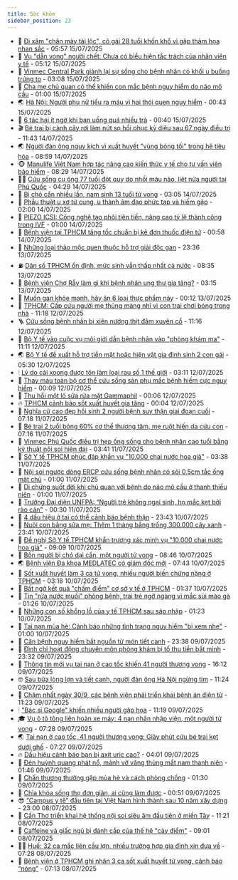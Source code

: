 ```yaml
---
title: Sức khỏe
sidebar_position: 23
---
```


<!-- dantri-suc-khoe:START -->
- 🤔 [Đi xăm &quot;chân mày tài lộc&quot;, cô gái 28 tuổi khốn khổ vì gặp thảm họa nhan sắc](https://dantri.com.vn/suc-khoe/di-xam-chan-may-tai-loc-co-gai-28-tuoi-khon-kho-vi-gap-tham-hoa-nhan-sac-20250715124451656.htm) - 05:57 15/07/2025
- 🚦 [Vụ &quot;dẫn vong&quot; người chết: Chưa có biểu hiện tắc trách của nhân viên y tế](https://dantri.com.vn/suc-khoe/vu-dan-vong-nguoi-chet-chua-co-bieu-hien-tac-trach-cua-nhan-vien-y-te-20250715103551952.htm) - 05:12 15/07/2025
- 🤖 [Vinmec Central Park giành lại sự sống cho bệnh nhân có khối u buồng trứng to](https://dantri.com.vn/suc-khoe/vinmec-central-park-gianh-lai-su-song-cho-benh-nhan-co-khoi-u-buong-trung-to-20250715095808300.htm) - 03:08 15/07/2025
- 🐻 [Cha mẹ chủ quan có thể khiến con mắc bệnh nguy hiểm do não mô cầu](https://dantri.com.vn/suc-khoe/cha-me-chu-quan-co-the-khien-con-mac-benh-nguy-hiem-do-nao-mo-cau-20250714225925598.htm) - 01:00 15/07/2025
- 🌏 [Hà Nội: Người phụ nữ tiểu ra máu vì hai thói quen nguy hiểm](https://dantri.com.vn/suc-khoe/ha-noi-nguoi-phu-nu-tieu-ra-mau-vi-hai-thoi-quen-nguy-hiem-20250715073041827.htm) - 00:43 15/07/2025
- 👺 [6 tác hại ít ngờ khi bạn uống quá nhiều trà](https://dantri.com.vn/suc-khoe/6-tac-hai-it-ngo-khi-ban-uong-qua-nhieu-tra-20250714225114889.htm) - 00:40 15/07/2025
- 🎬 [Bé trai bị cành cây rơi làm nứt sọ hồi phục kỳ diệu sau 67 ngày điều trị](https://dantri.com.vn/suc-khoe/be-trai-bi-canh-cay-roi-lam-nut-so-hoi-phuc-ky-dieu-sau-67-ngay-dieu-tri-20250714164437280.htm) - 11:43 14/07/2025
- 🌏 [Người đàn ông nguy kịch vì xuất huyết &quot;vùng bóng tối&quot; trong hệ tiêu hóa](https://dantri.com.vn/suc-khoe/nguoi-dan-ong-nguy-kich-vi-xuat-huyet-vung-bong-toi-trong-he-tieu-hoa-20250714145147791.htm) - 08:59 14/07/2025
- 🐵 [Manulife Việt Nam hợp tác nâng cao kiến thức y tế cho tư vấn viên bảo hiểm](https://dantri.com.vn/suc-khoe/manulife-viet-nam-hop-tac-nang-cao-kien-thuc-y-te-cho-tu-van-vien-bao-hiem-20250714150650356.htm) - 08:29 14/07/2025
- 👨‍🏫 [Cứu sống cụ ông 77 tuổi đột quỵ do nhồi máu não, liệt nửa người tại Phú Quốc](https://dantri.com.vn/suc-khoe/cuu-song-cu-ong-77-tuoi-dot-quy-do-nhoi-mau-nao-liet-nua-nguoi-tai-phu-quoc-20250714110805056.htm) - 04:29 14/07/2025
- 🤗 [Bị chó cắn nhiều lần, nam sinh 13 tuổi tử vong](https://dantri.com.vn/suc-khoe/bi-cho-can-nhieu-lan-nam-sinh-13-tuoi-tu-vong-20250714093930768.htm) - 03:05 14/07/2025
- 🫶 [Phẫu thuật u xơ tử cung, u thành âm đạo phức tạp và hiếm gặp](https://dantri.com.vn/suc-khoe/phau-thuat-u-xo-tu-cung-u-thanh-am-dao-phuc-tap-va-hiem-gap-20250713175932245.htm) - 02:00 14/07/2025
- 🙉 [PIEZO ICSI: Công nghệ tạo phôi tiên tiến, nâng cao tỷ lệ thành công trong IVF](https://dantri.com.vn/suc-khoe/piezo-icsi-cong-nghe-tao-phoi-tien-tien-nang-cao-ty-le-thanh-cong-trong-ivf-20250710103404819.htm) - 01:00 14/07/2025
- 🦅 [Bệnh viện tại TPHCM tăng tốc chuẩn bị kê đơn thuốc điện tử](https://dantri.com.vn/suc-khoe/benh-vien-tai-tphcm-tang-toc-chuan-bi-ke-don-thuoc-dien-tu-20250709163035325.htm) - 00:58 14/07/2025
- 🐘 [Những loại thảo mộc quen thuộc hỗ trợ giải độc gan](https://dantri.com.vn/suc-khoe/nhung-loai-thao-moc-quen-thuoc-ho-tro-giai-doc-gan-20250713111556285.htm) - 23:36 13/07/2025
- ⛽️ [Dân số TPHCM ổn định, mức sinh vẫn thấp nhất cả nước](https://dantri.com.vn/suc-khoe/dan-so-tphcm-on-dinh-muc-sinh-van-thap-nhat-ca-nuoc-20250713115521912.htm) - 08:35 13/07/2025
- 🤡 [Bệnh viện Chợ Rẫy làm gì khi bệnh nhân ung thư gia tăng?](https://dantri.com.vn/suc-khoe/benh-vien-cho-ray-lam-gi-khi-benh-nhan-ung-thu-gia-tang-20250713083553980.htm) - 03:15 13/07/2025
- 💼 [Muốn gan khỏe mạnh, hãy ăn 6 loại thực phẩm này](https://dantri.com.vn/suc-khoe/muon-gan-khoe-manh-hay-an-6-loai-thuc-pham-nay-20250712204436837.htm) - 00:12 13/07/2025
- 🤔 [TPHCM: Cấp cứu người mẹ thủng màng nhĩ vì con trai chơi bóng trong nhà](https://dantri.com.vn/suc-khoe/tphcm-cap-cuu-nguoi-me-thung-mang-nhi-vi-con-trai-choi-bong-trong-nha-20250712172136608.htm) - 11:18 12/07/2025
- 🪜 [Cứu sống bệnh nhân bị xiên nướng thịt đâm xuyên cổ](https://dantri.com.vn/suc-khoe/cuu-song-benh-nhan-bi-xien-nuong-thit-dam-xuyen-co-20250712073655177.htm) - 11:16 12/07/2025
- 📝 [Bộ Y tế vào cuộc vụ môi giới dẫn bệnh nhân vào &quot;phòng khám ma&quot;](https://dantri.com.vn/suc-khoe/bo-y-te-vao-cuoc-vu-moi-gioi-dan-benh-nhan-vao-phong-kham-ma-20250712164946235.htm) - 11:11 12/07/2025
- 🌏 [Bộ Y tế đề xuất hỗ trợ tiền mặt hoặc hiện vật gia đình sinh 2 con gái](https://dantri.com.vn/suc-khoe/bo-y-te-de-xuat-ho-tro-tien-mat-hoac-hien-vat-gia-dinh-sinh-2-con-gai-20250712121911013.htm) - 05:30 12/07/2025
- 🕯 [Lý do cải xoong được tôn làm loại rau số 1 thế giới](https://dantri.com.vn/suc-khoe/ly-do-cai-xoong-duoc-ton-lam-loai-rau-so-1-the-gioi-20250711210457070.htm) - 03:11 12/07/2025
- 🦍 [Thay máu toàn bộ cơ thể cứu sống sản phụ mắc bệnh hiếm cực nguy hiểm](https://dantri.com.vn/suc-khoe/thay-mau-toan-bo-co-the-cuu-song-san-phu-mac-benh-hiem-cuc-nguy-hiem-20250712020541129.htm) - 00:09 12/07/2025
- 🌈 [Thu hồi một lô sữa rửa mặt Gammaphil](https://dantri.com.vn/suc-khoe/thu-hoi-mot-lo-sua-rua-mat-gammaphil-20250711195712384.htm) - 00:06 12/07/2025
- 🔥 [TPHCM cảnh báo sốt xuất huyết gia tăng](https://dantri.com.vn/suc-khoe/tphcm-canh-bao-sot-xuat-huyet-gia-tang-20250712024727652.htm) - 00:04 12/07/2025
- 🌊 [Nghĩa cử cao đẹp hồi sinh 2 người bệnh suy thận giai đoạn cuối](https://dantri.com.vn/suc-khoe/nghia-cu-cao-dep-hoi-sinh-2-nguoi-benh-suy-than-giai-doan-cuoi-20250711120516749.htm) - 07:18 11/07/2025
- 🚦 [Bé trai 2 tuổi bỏng 60% cơ thể thương tâm, mẹ ruột hiến da cứu con](https://dantri.com.vn/suc-khoe/be-trai-2-tuoi-bong-60-co-the-thuong-tam-me-ruot-hien-da-cuu-con-20250711115144195.htm) - 07:16 11/07/2025
- 🤖 [Vinmec Phú Quốc điều trị hẹp ống sống cho bệnh nhân cao tuổi bằng kỹ thuật nội soi hiện đại](https://dantri.com.vn/suc-khoe/vinmec-phu-quoc-dieu-tri-hep-ong-song-cho-benh-nhan-cao-tuoi-bang-ky-thuat-noi-soi-hien-dai-20250711103334490.htm) - 03:41 11/07/2025
- 🤡 [Sở Y tế TPHCM phúc đáp khẩn vụ &quot;10.000 chai nước hoa giả&quot;](https://dantri.com.vn/suc-khoe/so-y-te-tphcm-phuc-dap-khan-vu-10000-chai-nuoc-hoa-gia-20250711021317085.htm) - 03:38 11/07/2025
- 💂 [Nội soi ngược dòng ERCP cứu sống bệnh nhân có sỏi 0,5cm tắc ống mật chủ](https://dantri.com.vn/suc-khoe/noi-soi-nguoc-dong-ercp-cuu-song-benh-nhan-co-soi-05cm-tac-ong-mat-chu-20250710100858282.htm) - 01:00 11/07/2025
- 🦄 [Di chứng suốt đời khi chủ quan với bệnh do não mô cầu ở thanh thiếu niên](https://dantri.com.vn/suc-khoe/di-chung-suot-doi-khi-chu-quan-voi-benh-do-nao-mo-cau-o-thanh-thieu-nien-20250610194131096.htm) - 01:00 11/07/2025
- 🧠 [Trưởng Đại diện UNFPA: “Người trẻ không ngại sinh, họ mắc kẹt bởi rào cản&quot;](https://dantri.com.vn/suc-khoe/truong-dai-dien-unfpa-nguoi-tre-khong-ngai-sinh-ho-mac-ket-boi-rao-can-20250710180935964.htm) - 00:30 11/07/2025
- 🤖 [4 dấu hiệu ở tai có thể cảnh báo bệnh thận](https://dantri.com.vn/suc-khoe/4-dau-hieu-o-tai-co-the-canh-bao-benh-than-20250710171025763.htm) - 23:43 10/07/2025
- 💼 [Nuôi con bằng sữa mẹ: Thêm 1 tháng bằng trồng 300.000 cây xanh](https://dantri.com.vn/suc-khoe/nuoi-con-bang-sua-me-them-1-thang-bang-trong-300000-cay-xanh-20250710091143558.htm) - 23:41 10/07/2025
- 🧰 [Đề nghị Sở Y tế TPHCM khẩn trương xác minh vụ &quot;10.000 chai nước hoa giả&quot;](https://dantri.com.vn/suc-khoe/de-nghi-so-y-te-tphcm-khan-truong-xac-minh-vu-10000-chai-nuoc-hoa-gia-20250710155945123.htm) - 09:09 10/07/2025
- 🎉 [Bốn người bị chó dại cắn, một người tử vong](https://dantri.com.vn/suc-khoe/bon-nguoi-bi-cho-dai-can-mot-nguoi-tu-vong-20250710121047783.htm) - 08:46 10/07/2025
- 🌏 [Bệnh viện Đa khoa MEDLATEC có giám đốc mới](https://dantri.com.vn/suc-khoe/benh-vien-da-khoa-medlatec-co-giam-doc-moi-20250710142204793.htm) - 07:43 10/07/2025
- 📝 [Sốt xuất huyết làm 3 ca tử vong, nhiều người biến chứng nặng ở TPHCM](https://dantri.com.vn/suc-khoe/sot-xuat-huyet-lam-3-ca-tu-vong-nhieu-nguoi-bien-chung-nang-o-tphcm-20250710020821916.htm) - 03:18 10/07/2025
- 🧠 [Bất ngờ kết quả &quot;chấm điểm&quot; cơ sở y tế ở TPHCM](https://dantri.com.vn/suc-khoe/bat-ngo-ket-qua-cham-diem-co-so-y-te-o-tphcm-20250710082251293.htm) - 01:37 10/07/2025
- 🚀 [Tin &quot;rửa nước muối&quot; phòng bệnh, trai trẻ ngỡ ngàng vì mắc sùi mào gà](https://dantri.com.vn/suc-khoe/tin-rua-nuoc-muoi-phong-benh-trai-tre-ngo-ngang-vi-mac-sui-mao-ga-20250710073924264.htm) - 01:26 10/07/2025
- 💯 [Những con số khổng lồ của y tế TPHCM sau sáp nhập](https://dantri.com.vn/suc-khoe/nhung-con-so-khong-lo-cua-y-te-tphcm-sau-sap-nhap-20250709192424980.htm) - 01:23 10/07/2025
- 🫶 [Tai nạn mùa hè: Cảnh báo những tình trạng nguy hiểm &quot;bị xem nhẹ&quot;](https://dantri.com.vn/suc-khoe/tai-nan-mua-he-canh-bao-nhung-tinh-trang-nguy-hiem-bi-xem-nhe-20250710020544164.htm) - 01:00 10/07/2025
- 👹 [Căn bệnh nguy hiểm bắt nguồn từ món tiết canh](https://dantri.com.vn/suc-khoe/can-benh-nguy-hiem-bat-nguon-tu-mon-tiet-canh-20250709111441431.htm) - 23:38 09/07/2025
- 🤩 [Đình chỉ hoạt động chuyên môn phòng khám bị tố thu tiền bất minh](https://dantri.com.vn/suc-khoe/dinh-chi-hoat-dong-chuyen-mon-phong-kham-bi-to-thu-tien-bat-minh-20250709221242585.htm) - 23:32 09/07/2025
- 🌊 [Thông tin mới vụ tai nạn ở cao tốc khiến 41 người thương vong](https://dantri.com.vn/suc-khoe/thong-tin-moi-vu-tai-nan-o-cao-toc-khien-41-nguoi-thuong-vong-20250709223924330.htm) - 16:12 09/07/2025
- 🤓 [Sau bữa lòng lợn và tiết canh, người đàn ông Hà Nội ngừng tim](https://dantri.com.vn/suc-khoe/sau-bua-long-lon-va-tiet-canh-nguoi-dan-ong-ha-noi-ngung-tim-20250709173858742.htm) - 11:24 09/07/2025
- 🌝 [Chậm nhất ngày 30/9, các bệnh viện phải triển khai bệnh án điện tử](https://dantri.com.vn/suc-khoe/cham-nhat-ngay-309-cac-benh-vien-phai-trien-khai-benh-an-dien-tu-20250709154647650.htm) - 11:23 09/07/2025
- 🕯 [&quot;Bác sĩ Google&quot; khiến nhiều người gặp họa](https://dantri.com.vn/suc-khoe/bac-si-google-khien-nhieu-nguoi-gap-hoa-20250709190300035.htm) - 11:19 09/07/2025
- 🎓 [Vụ ô tô tông liên hoàn xe máy: 4 nạn nhân nhập viện, một người tử vong](https://dantri.com.vn/suc-khoe/vu-o-to-tong-lien-hoan-xe-may-4-nan-nhan-nhap-vien-mot-nguoi-tu-vong-20250709142608449.htm) - 07:28 09/07/2025
- 🌏 [Tai nạn ở cao tốc, 41 người thương vong: Giây phút cứu bé trai kẹt dưới ghế](https://dantri.com.vn/suc-khoe/tai-nan-o-cao-toc-41-nguoi-thuong-vong-giay-phut-cuu-be-trai-ket-duoi-ghe-20250709142306873.htm) - 07:27 09/07/2025
- 🔥 [Dấu hiệu cảnh báo bạn bị axit uric cao?](https://dantri.com.vn/suc-khoe/dau-hieu-canh-bao-ban-bi-axit-uric-cao-20250709104155038.htm) - 04:01 09/07/2025
- 📝 [Đèn huỳnh quang phát nổ, mảnh vỡ văng thủng mắt nam thanh niên](https://dantri.com.vn/suc-khoe/den-huynh-quang-phat-no-manh-vo-vang-thung-mat-nam-thanh-nien-20250709080336485.htm) - 01:46 09/07/2025
- 🧠 [Chấn thương thường gặp mùa hè và cách phòng chống](https://dantri.com.vn/suc-khoe/chan-thuong-thuong-gap-mua-he-va-cach-phong-chong-20250708113642636.htm) - 01:30 09/07/2025
- 🦅 [Chìa khóa sống thọ đơn giản, ai cũng làm được](https://dantri.com.vn/suc-khoe/chia-khoa-song-tho-don-gian-ai-cung-lam-duoc-20250709073432702.htm) - 00:51 09/07/2025
- 😎 [“Campus y tế” đầu tiên tại Việt Nam hình thành sau 10 năm xây dựng](https://dantri.com.vn/suc-khoe/campus-y-te-dau-tien-tai-viet-nam-hinh-thanh-sau-10-nam-xay-dung-20250708231839091.htm) - 23:00 08/07/2025
- 🎉 [Cần Thơ triển khai hệ thống nội soi siêu âm đầu tiên ở miền Tây](https://dantri.com.vn/suc-khoe/can-tho-trien-khai-he-thong-noi-soi-sieu-am-dau-tien-o-mien-tay-20250708140145508.htm) - 11:21 08/07/2025
- 🫣 [Caffeine và giấc ngủ bị đánh cắp của thế hệ &quot;cày điểm&quot;](https://dantri.com.vn/suc-khoe/caffeine-va-giac-ngu-bi-danh-cap-cua-the-he-cay-diem-20250629220633955.htm) - 09:01 08/07/2025
- 🧑‍🏫 [Huế: 32 ca mắc liên cầu lợn, nhiều trường hợp gia đình xin đưa về](https://dantri.com.vn/suc-khoe/hue-32-ca-mac-lien-cau-lon-nhieu-truong-hop-gia-dinh-xin-dua-ve-20250708135947105.htm) - 07:28 08/07/2025
- 🥷 [Bệnh viện ở TPHCM ghi nhận 3 ca sốt xuất huyết tử vong, cảnh báo “nóng”](https://dantri.com.vn/suc-khoe/benh-vien-o-tphcm-ghi-nhan-3-ca-sot-xuat-huyet-tu-vong-canh-bao-nong-20250708131930738.htm) - 07:13 08/07/2025<!-- dantri-suc-khoe:END -->
